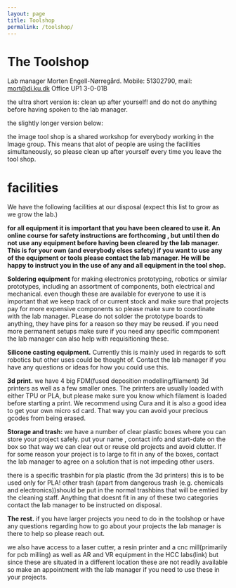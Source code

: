 ```yaml
---
layout: page
title: Toolshop
permalink: /toolshop/
---
```


# The Toolshop
Lab manager Morten Engell-Nørregård. Mobile: 51302790, mail: mort@di.ku.dk Office UP1 3-0-01B

the ultra short version is: clean up after yourself! and do not do anything before having spoken to the lab manager.

the slightly longer version below:

the image tool shop is a shared workshop for everybody working in the Image group. 
This means that alot of people are using the facilities simultaneously, so please clean up after yourself every time you leave the tool shop.

# facilities

We have the following facilities at our disposal (expect this list to grow as we grow the lab.)

__for all equipment it is important that you have been cleared to use it. An online course for safety instructions are forthcoming , but until then do not use any equipment before having been cleared by the lab manager. This is for your own (and everybody elses safety)
if you want to use any of the equipment or tools please contact the lab manager. He will be happy to instruct you in the use of any and all equipment in the tool shop.__

__Soldering equipment__ for making electronics prototyping, robotics or similar prototypes, including an assortment of components, both electrical and mechanical.
even though these are available for everyone to use it is important that we keep track of or current stock and make sure that projects pay for more expensive components so please make sure to coordinate with the lab manager. PLease do not solder the prototype boards to anything, they have pins for a reason so they may be reused. if you need more permanent setups make sure 
if you need any specific commponent the lab manager can also help with requisitioning these.

__Silicone casting equipment.__ Currently this is mainly used in regards to soft robotics but other uses could be thought of. Contact the lab manager if you have any questions or ideas for how you could use this. 

__3d print.__ we have 4 big FDM(fused deposition modelling/filament) 3d printers as well as a few smaller ones. The printers are usually loaded with either TPU or PLA, but please make sure you know which filament is loaded before starting a print. We recommend using Cura and it is also a good idea to get your own micro sd card. That way you can avoid your precious gcodes from being erased.


__Storage and trash:__
we have a number of clear plastic boxes where you can store your project safely. put your name , contact info and start-date on the box so that way we can clear out or reuse old projects and avoid clutter.
If for some reason your project is to large to fit in any of the boxes, contact the lab manager to agree on a solution that is not impeding other users.

there is a specific trashbin for pla plastic (from the 3d printers) this is to be used only for PLA! other trash (apart from dangerous trash (e.g. chemicals and electronics))should be put in the normal trashbins that will be emtied by the cleaning staff. Anything that doesnt fit in any of these two categories contact the lab manager to be instructed on disposal.

__The rest.__
if you have larger projects you need to do in the toolshop or have any questions regarding how to go about your projects the lab manager is there to help so please reach out.

we also have access to a laser cutter, a resin printer and a cnc mill(primarily for pcb milling) as well as AR and VR equipment in the HCC labs(link) but since these are situated in a different location these are not readily available so make an appointment with the lab manager if you need to use these in your projects.
